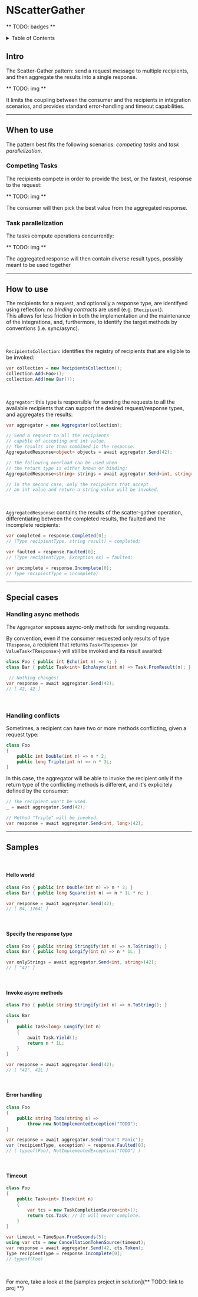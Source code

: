 # NScatterGather

** TODO: badges **

<details>
<summary>Table of Contents</summary>

[Intro](#Intro)<br/>
[When to use](#When-to-use)<br/>
[How to use](#How-to-use)<br/>
[Special cases](#Special-cases)<br/>
[Samples](#Samples)<br/>
</details>

## Intro

The Scatter-Gather pattern: send a request message to multiple recipients, and then aggregate the results into a single response.

** TODO: img **

It limits the coupling between the consumer and the recipients in integration scenarios, and provides standard error-handling and timeout capabilities.

<hr/>

## When to use

The pattern best fits the following scenarios: *competing tasks* and *task parallelization*.

### Competing Tasks

The recipients compete in order to provide the best, or the fastest, response to the request:

** TODO: img **

The consumer will then pick the best value from the aggregated response.

### Task parallelization

The tasks compute  operations concurrently:

** TODO: img **

The aggregated response will then contain diverse result types, possibly meant to be used together

<hr/>

## How to use

The recipients for a request, and optionally a response type, are identifyed using reflection: *no binding contracts* are used (e.g. `IRecipient`).<br/>
This allows for less friction in both the implementation and the maintenance of the integrations, and, furthermore, to identify the target methods by conventions (i.e. sync/async).

<br/>

`RecipientsCollection`: identifies the registry of recipients that are eligible to be invoked:
```csharp
var collection = new RecipientsCollection();
collection.Add<Foo>();
collection.Add(new Bar());
```

<br/>

`Aggregator`: this type is responsible for sending the requests to all the available recipients that can support the desired request/response types, and aggregates the results:
```csharp
var aggregator = new Aggregator(collection);

// Send a request to all the recipients
// capable of accepting and int value.
// The results are then combined in the response:
AggregatedResponse<object> objects = await aggregator.Send(42);

// The following overload can be used when
// the return type is either known or binding:
AggregatedResponse<string> strings = await aggregator.Send<int, string>(42);

// In the second case, only the recipients that accept
// an int value and return a string value will be invoked.
```

<br/>

`AggregatedResponse`: contains the results of the scatter-gather operation, differentiating between the completed results, the faulted and the incomplete recipients:
```csharp
var completed = response.Completed[0];
// (Type recipientType, string result) = completed;

var faulted = response.Faulted[0];
// (Type recipientType, Exception ex) = faulted;

var incomplete = response.Incomplete[0];
// Type recipientType = incomplete;
```

<hr/>

## Special cases

### Handling async methods

The `Aggregator` exposes async-only methods for sending requests.

By convention, even if the consumer requested only results of type `TResponse`, a recipient that returns `Task<TResponse>` (or `ValueTask<TResponse>`) will still be invoked and its result awaited:

```csharp
class Foo { public int Echo(int n) => n; }
class Bar { public Task<int> EchoAsync(int n) => Task.FromResult(n); }

 // Nothing changes!
var response = await aggregator.Send(42);
// [ 42, 42 ]
```

<br/>

### Handling conflicts

Sometimes, a recipient can have two or more methods conflicting, given a request type:
```csharp
class Foo
{
    public int Double(int n) => n * 2;
    public long Triple(int n) => n * 3L;
}
```

In this case, the aggregator will be able to invoke the recipient only if the return type of the conflicting methods is different, and it's explicitely defined by the consumer:
```csharp
// The recipient won't be used.
_ = await aggregator.Send(42);

// Method "Triple" will be invoked.
var response = await aggregator.Send<int, long>(42);
```

<hr/>

## Samples

<br/>

#### Hello world
```csharp
class Foo { public int Double(int n) => n * 2; }
class Bar { public long Square(int n) => n * 1L * n; }

var response = await aggregator.Send(42);
// [ 84, 1764L ]
```

<br/>

#### Specify the response type
```csharp
class Foo { public string Stringify(int n) => n.ToString(); }
class Bar { public long Longify(int n) => n * 1L; }

var onlyStrings = await aggregator.Send<int, string>(42);
// [ "42" ]
```

<br/>

#### Invoke async methods
```csharp
class Foo { public string Stringify(int n) => n.ToString(); }

class Bar
{
    public Task<long> Longify(int n)
    {
        await Task.Yield();
        return n * 1L;
    }
}

var response = await aggregator.Send(42);
// [ "42", 42L ]
```

<br/>

#### Error handling
```csharp
class Foo
{
    public string Todo(string s) =>
        throw new NotImplementedException("TODO");
}

var response = await aggregator.Send("Don't Panic");
var (recipientType, exception) = response.Faulted[0];
// ( typeof(Foo), NotImplementedException("TODO") )
```

<br/>

#### Timeout
```csharp
class Foo
{
    public Task<int> Block(int n)
    {
        var tcs = new TaskCompletionSource<int>();
        return tcs.Task; // It will never complete.
    }
}

var timeout = TimeSpan.FromSeconds(5);
using var cts = new CancellationTokenSource(timeout);
var response = await aggregator.Send(42, cts.Token);
Type recipientType = response.Incomplete[0];
// typeof(Foo)
```

<br/>

For more, take a look at the [samples project in solution](** TODO: link to proj **)
